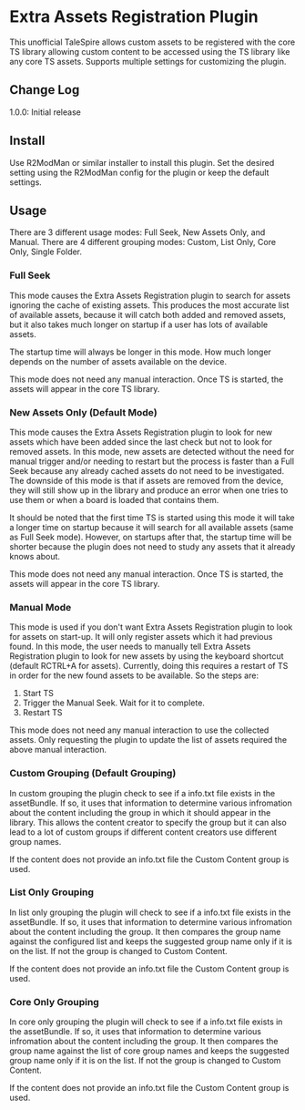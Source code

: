 # Extra Assets Registration Plugin

This unofficial TaleSpire allows custom assets to be registered with the core TS library allowing custom content to be accessed
using the TS library like any core TS assets. Supports multiple settings for customizing the plugin.

## Change Log

1.0.0: Initial release

## Install

Use R2ModMan or similar installer to install this plugin. Set the desired setting using the R2ModMan config for the plugin or
keep the default settings.

## Usage

There are 3 different usage modes: Full Seek, New Assets Only, and Manual.
There are 4 different grouping modes: Custom, List Only, Core Only, Single Folder.


### Full Seek

This mode causes the Extra Assets Registration plugin to search for assets ignoring the cache of existing assets. This produces
the most accurate list of available assets, because it will catch both added and removed assets, but it also takes much longer
on startup if a user has lots of available assets.

The startup time will always be longer in this mode. How much longer depends on the number of assets available on the device. 

This mode does not need any manual interaction. Once TS is started, the assets will appear in the core TS library.


### New Assets Only (Default Mode)

This mode causes the Extra Assets Registration plugin to look for new assets which have been added since the last check but not
to look for removed assets. In this mode, new assets are detected without the need for manual trigger and/or needing to restart
but the process is faster than a Full Seek because any already cached assets do not need to be investigated. The downside of this
mode is that if assets are removed from the device, they will still show up in the library and produce an error when one tries to
use them or when a board is loaded that contains them.

It should be noted that the first time TS is started using this mode it will take a longer time on startup because it will search
for all available assets (same as Full Seek mode). However, on startups after that, the startup time will be shorter because the
plugin does not need to study any assets that it already knows about.

This mode does not need any manual interaction. Once TS is started, the assets will appear in the core TS library.


### Manual Mode

This mode is used if you don't want Extra Assets Registration plugin to look for assets on start-up. It will only register assets
which it had previous found. In this mode, the user needs to manually tell Extra Assets Registration plugin to look for new assets
by using the keyboard shortcut (default RCTRL+A for assets). Currently, doing this requires a restart of TS in order for the new
found assets to be available. So the steps are:

1. Start TS
2. Trigger the Manual Seek. Wait for it to complete.
3. Restart TS

This mode does not need any manual interaction to use the collected assets. Only requesting the plugin to update the list of assets
required the above manual interaction.


### Custom Grouping (Default Grouping)

In custom grouping the plugin check to see if a info.txt file exists in the assetBundle. If so, it uses that information to determine
various infromation about the content including the group in which it should appear in the library. This allows the content creator
to specify the group but it can also lead to a lot of custom groups if different content creators use different group names.

If the content does not provide an info.txt file the Custom Content group is used.


### List Only Grouping

In list only grouping the plugin will check to see if a info.txt file exists in the assetBundle. If so, it uses that information to
determine various infromation about the content including the group. It then compares the group name against the configured list and
keeps the suggested group name only if it is on the list. If not the group is changed to Custom Content.

If the content does not provide an info.txt file the Custom Content group is used.


### Core Only Grouping

In core only grouping the plugin will check to see if a info.txt file exists in the assetBundle. If so, it uses that information to
determine various infromation about the content including the group. It then compares the group name against the list of core group
names and keeps the suggested group name only if it is on the list. If not the group is changed to Custom Content.

If the content does not provide an info.txt file the Custom Content group is used.

